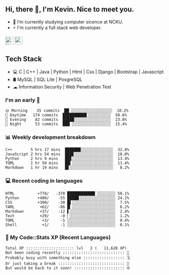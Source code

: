 ## Hi, there 👋, I'm Kevin. Nice to meet you.

- 🌱 I’m currently studying computer sicence at NCKU.
- ⚡ I'm currently a full stack web developer.

<a href="https://www.linkedin.com/in/kevin12686/"><img alt="LinkedIn" src="https://img.shields.io/badge/linkedin%20-%230077B5.svg?&style=for-the-badge&logo=linkedin&logoColor=white" height=25></a>
<a href="https://www.instagram.com/kevin12686/"><img src="https://img.shields.io/badge/instagram-3f729b?&style=for-the-badge&logo=instagram&logoColor=white" height=25></a>

## Tech Stack

* 💻 C | C++ | Java | Python | Html | Css | Django | Bootstrap | Javascript
* 🛢️ MySQL | SQL Lite | PosgreSQL
* ☁ Information Security | Web Penetration Test

### I'm an early 🐤

<!-- early_bird start -->

```text
🌞 Morning    35 commits  ██▏░░░░░░░░░░░░░░░░░░  10.2%
🌆 Daytime   174 commits  ██████████▌░░░░░░░░░░  50.6%
🌃 Evening    82 commits  █████░░░░░░░░░░░░░░░░  23.8%
🌙 Night      53 commits  ███▏░░░░░░░░░░░░░░░░░  15.4%
```

<!-- early_bird end -->

### 📊 Weekly development breakdown

<!-- code_time start -->

```text
C++        5 hrs 17 mins  ██████▉░░░░░░░░░░░░░░  32.8%
JavaScript 2 hrs 54 mins  ███▊░░░░░░░░░░░░░░░░░  18.0%
Python     2 hrs 9 mins   ██▊░░░░░░░░░░░░░░░░░░  13.4%
TOML       1 hr 50 mins   ██▍░░░░░░░░░░░░░░░░░░  11.4%
Markdown   1 hr 19 mins   █▋░░░░░░░░░░░░░░░░░░░   8.2%
```

<!-- code_time end -->

### 💻 Recent coding in languages

<!-- code_diff start -->

```text
HTML          +778/   -370 ████████████▏░░░░░░░░ 58.1%
Python        +400/    -55 █████░░░░░░░░░░░░░░░░ 24.2%
CSS           +300/    -30 █▌░░░░░░░░░░░░░░░░░░░  7.5%
YAML           +62/    -86 █▎░░░░░░░░░░░░░░░░░░░  6.2%
Markdown       +37/    -12 ▌░░░░░░░░░░░░░░░░░░░░  2.4%
Text           +29/     -0 ▏░░░░░░░░░░░░░░░░░░░░  1.2%
TOML            +3/     -5 ░░░░░░░░░░░░░░░░░░░░░  0.4%
Shell           +1/     -1 ░░░░░░░░░░░░░░░░░░░░░  0.1%
```

<!-- code_diff end -->

### 🧰 My Code::Stats XP (Recent Languages)

<!-- codestats start -->

```text
Total XP ::::::::::::::::::::: lvl   2 (   11,620 XP) 
Not been coding recently ::::::::::::::::::::::::::: 🙈
Probably busy with something else :::::::::::::::::: 🗓
Or just taking a break ::::::::::::::::::::::::::::: 🌴
But would be back to it soon! :::::::::::::::::::::: 🤓
```

<!-- codestats end -->
